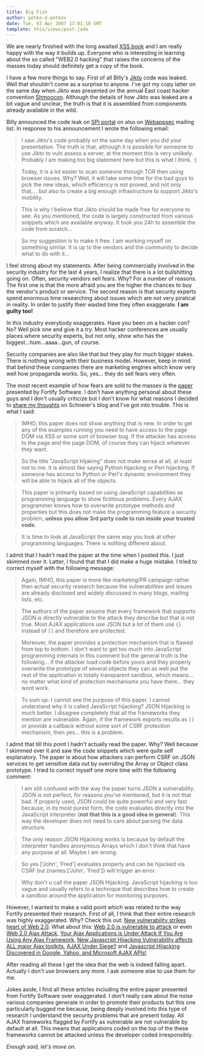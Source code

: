```yaml
---
title: Big Fish
author: petko-d-petkov
date: Tue, 03 Apr 2007 13:01:10 GMT
template: this/views/post.jade
---
```


We are nearly finished with the long awaited [XSS book](/blog/author-of-the-xss-book) and I am really happy with the way it builds up. Everyone who is interesting in learning about the so called "WEB2.0 hacking" that raises the concerns of the masses today should definitely get a copy of the book.

I have a few more things to say. First of all Billy's [Jikto](http://news.com.com/2100-1002-6170223.html?tag=tb) code was leaked. Well that shouldn't come as a surprise to anyone. I've got my copy latter on the same day when Jikto was presented on the annual East coast hacker convention [Shmoocon](http://www.shmoocon.org/). Although the details of how Jikto was leaked are a bit vague and unclear, the truth is that it is assembled from components already available in the wild.

Billy announced the code leak on [SPI portal](http://portal.spidynamics.com/blogs/spilabs/archive/2007/04/02/Jikto-in-the-wild.aspx) on also on [Webappsec](http://www.webappsec.org/lists/websecurity/archive/2007-04/msg00005.html) mailing list. In response to his announcement I wrote the following email:

> I saw Jikto's code probably on the same day when you did your presentation. The truth is that, although it is possible for someone to use Jikto to vuln assess a server, at the moment this is very unlikely. Probably I am making too big statement here but this is what I think. :)

> Today, it is a lot easier to scan someone through TOR then using browser issues. Why? Well, it will take some time for the bad guys to pick the new ideas, which efficiency is not proved, and not only that,... but also to create a big enough infrastructure to support Jikto's mobility.

> This is why I believe that Jikto should be made free for everyone to see. As you mentioned, the code is largely constructed from various snippets which are available anyway. It took you 24h to assemble the code from scratch...

> So my suggestion is to make it free. I am working myself on something similar. It is up to the vendors and the community to decide what to do with it...

I feel strong about my statements. After being commercially involved in the security industry for the last 4 years, I realize that there is a lot bullshitting going on. Often, security vendors sell fears. Why? For a number of reasons. The first one is that the more afraid you are the higher the chances to buy the vendor's product or service. The second reason is that security experts spend enormous time researching about issues which are not very piratical in reality. In order to justify their wasted time they often exaggerate. **I am guilty too!**

In this industry everybody exaggerates. Have you been on a hacker con? No? Well pick one and give it a try. Most hacker conferences are usually places where security experts, but not only, show who has the biggest...hum...aaaa...gun, of course.

Security companies are also like that but they play for much bigger stakes. There is nothing wrong with their business model. However, keep in mind that behind these companies there are marketing engines which know very well how propaganda works. So, yes... they do sell fears very often.

The most recent example of how fears are sold to the masses is the [paper](http://www.fortifysoftware.com/news-events/releases/2007/2007-04-02.jsp) presented by Fortify Software. I don't have anything personal about these guys and I don't usually criticize but I don't know for what reasons I decided to [share my thoughts](http://www.schneier.com/blog/archives/2007/04/javascript_hija.html) on Schneier's blog and I've got into trouble. This is what I said:

> IMHO, this paper does not show anything that is new. In order to get any of the examples running you need to have access to the page DOM via XSS or some sort of browser bug. If the attacker has access to the page and the page DOM, of course they can hijack whatever they want.

> So the title "JavaScript Hijaking" does not make sense at all, at least not to me. It is almost like saying Python hijacking or Perl hijacking. If someone has access to Python or Perl's dynamic environment they will be able to hijack all of the objects.

> This paper is primarily based on using JavaScript capabilities as programming language to show fictitious problems. Every AJAX programmer knows how to overwrite prototype methods and properties but this does not make the programming feature a security problem, **unless you allow 3rd party code to run inside your trusted code**.

> It is time to look at JavaScript the same way you look at other programming languages. There is nothing different about.

I admit that I hadn't read the paper at the time when I posted this. I just skimmed over it. Latter, I found that that I did make a huge mistake. I tried to correct myself with the following message:

> Again, IMHO, this paper is more like marketing/PR campaign rather then actual security research because the vulnerabilities and issues are already disclosed and widely discussed in many blogs, mailing lists, etc.

> The authors of the paper assume that every framework that supports JSON is directly vulnerable to the attack they describe but that is not true. Most AJAX applications use JSON but a lot of them use `{}` instead of `[]` and therefore are protected.

> Moreover, the paper provides a protection mechanism that is flawed from top to bottom. I don't want to get too much into JavaScript programming internals in this comment but the general truth is the following... if the attacker load code before yours and they properly overwrite the prototype of several objects they can as well put the rest of the application in totally transparent sandbox, which means... no matter what kind of protection mechanisms you have there... they wont work.

> To sum up: I cannot see the purpose of this paper. I cannot understand why it is called JavaScript hijacking? JSON Hijacking is much better. I disagree completely that all the frameworks they mention are vulnerable. Again, if the framework exports results as `[]` or provide a callback without some sort of CSRF protection mechanism, then yes... this is a problem.

I admit that till this point I hadn't actually read the paper. Why? Well because I skimmed over it and saw the code snippets which were quite self explanatory. The paper is about how attackers can perform CSRF on JSON services to get sensitive data out by overriding the Array or Object class prototype. I tried to correct myself one more time with the following comment:

> I am still confused with the way the paper turns JSON a vulnerability. JSON is not perfect, for reasons you've mentioned, but it is not that bad. If properly used, JSON could be quite powerful and very fast because, in its most purest form, the code evaluates directly into the JavaScript interpreter (**not that this is a good idea in general**). This way the developer does not need to care about parsing the data structure.

> The only reason JSON Hijacking works is because by default the interpreter handles anonymous Arrays which I don't think that have any purpose at all. Maybe I am wrong.

> So yes ['John', 'Fred'] evaluates properly and can be hijacked via CSRF but {names:['John', 'Fred']} will trigger an error.

> Why don't u call the paper JSON Hijacking. JavaScript hijacking is too vague and usually refers to a technique that describes how to create a sandbox around the application for monitoring purposes.

However, I wanted to make a valid point which was related to the way Fortify presented their research. First of all, I think that their entire research was highly exaggerated. Why? Check this out: [New vulnerability strikes heart of Web 2.0](http://www.regdeveloper.co.uk/2007/04/03/javascript-hijacking/). What about this: [Web 2.0 is vulnerable to attack](http://www.cbronline.com/article_news.asp?guid=484BC88B-630F-4E74-94E9-8D89DD0E6606) or even [Web 2.0 Ajax Attack](http://digg.com/tech_news/Web_2_0_Ajax_Attack), [Your Ajax Applications is Under Attack If You Are Using Any Ajax Framework](http://digg.com/programming/Your_Ajax_Applications_is_Under_Attack_If_You_Are_Using_Any_Ajax_Framework), [New Javascript Hijacking Vulnerability affects ALL major Ajax toolkits](http://digg.com/security/New_Javascript_Hijacking_Vulnerability_affects_ALL_major_Ajax_toolkits), [AJAX Under Siege!!](http://digg.com/security/AJAX_Under_Siege) and [Javascript Hijacking Discovered in Google, Yahoo, and Microsoft AJAX APIs!](http://digg.com/security/Javascript_Hijacking_Discovered_in_Google_Yahoo_and_Microsoft_AJAX_APIs)

After reading all these I get the idea that the web is indeed falling apart. Actually I don't use browsers any more. I ask someone else to use them for me.

Jokes aside, I find all these articles including the entire paper presented from Fortify Software over exaggerated. I don't really care about the noise various companies generate in order to promote their products but this one particularly bugged me because, being deeply involved into this type of research I understand the security problems that are present today. All AJAX frameworks flagged by Fortify as vulnerable are not vulnerable by default at all. This means that applications coded on the top of the these frameworks cannot be attacked unless the developer coded irresponsibly.

_Enough said, let's move on._
